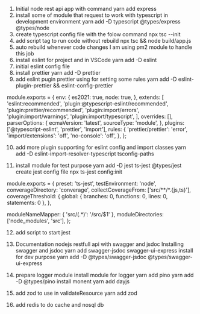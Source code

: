 1. Initial node rest api app with command
 yarn add express
2. install some of module that request to work with typescript in development environment
yarn add -D typescript @types/express @types/node
3. create typescript config file with the folow command
npx tsc --init
4. add script tag to run code without rebuild
npx tsc && node build/app.js
5. auto rebuild whenever code changes
I am using pm2 module to handle this job
6. install eslint for project and in VSCode
yarn add -D eslint
7. initial eslint config file
8. install prettier
yarn add -D prettier
9. add eslint pugin prettier using for setting some rules
yarn add -D eslint-plugin-prettier && eslint-config-prettier

module.exports = {
  env: {
    es2021: true,
    node: true,
  },
  extends: [
    'eslint:recommended',
    'plugin:@typescript-eslint/recommended',
    'plugin:prettier/recommended',
    'plugin:import/errors',
    'plugin:import/warnings',
    'plugin:import/typescript',
  ],
  overrides: [],
  parserOptions: {
    ecmaVersion: 'latest',
    sourceType: 'module',
  },
  plugins: ['@typescript-eslint', 'prettier', 'import'],
  rules: {
    'prettier/prettier': 'error',
    'import/extensions': 'off',
    'no-console': 'off',
  },
};

10. add more plugin supporting for eslint config and import classes
yarn add -D eslint-import-resolver-typescript tsconfig-paths

11. install module for test purpose
yarn add -D jest ts-jest @types/jest
create jest config file
npx ts-jest config:init

module.exports = {
  preset: 'ts-jest',
  testEnvironment: 'node',
  converageDirectory: 'converage',
  collectCoverageFrom: ['src/**/*.{js,ts}'],
  coverageThreshold: {
    global: {
      branches: 0,
      functions: 0,
      lines: 0,
      statements: 0
    },
  },

  moduleNameMapper: {
    'src/(.*)': '<rootDir>/src/$1'
  },
  moduleDirectories: ['node_modules', 'src'],
};

12. add script to start jest

13. Documentation nodejs restfull api with swagger and jsdoc
Installing swagger and jsdoc
yarn add swagger-jsdoc swagger-ui-express
install for dev purpose
yarn add -D @types/swagger-jsdoc @types/swagger-ui-express
14. prepare logger module
    install module for logger
    yarn add pino
    yarn add -D @types/pino
    install monent
    yarn add dayjs
15. add zod to use in validateResource
    yarn add zod
16. add redis to do cache and nosql db